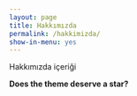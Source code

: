 ```yaml
---
layout: page
title: Hakkımızda
permalink: /hakkimizda/
show-in-menu: yes
---
```


Hakkımızda içeriği

**Does the theme deserve a star?**
